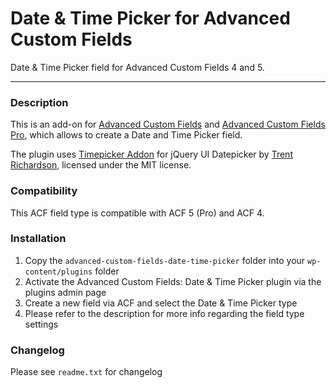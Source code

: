 # Date & Time Picker for Advanced Custom Fields

Date & Time Picker field for Advanced Custom Fields 4 and 5.

-----------------------

### Description

This is an add-on for [Advanced Custom Fields](http://wordpress.org/extend/plugins/advanced-custom-fields/) and [Advanced Custom Fields Pro](https://www.advancedcustomfields.com/), which allows to create a Date and Time Picker field.

The plugin uses [Timepicker Addon](http://trentrichardson.com/examples/timepicker/) for jQuery UI Datepicker by [Trent Richardson](http://trentrichardson.com/examples/timepicker/), licensed under the MIT license.

### Compatibility

This ACF field type is compatible with ACF 5 (Pro) and ACF 4.

### Installation

1. Copy the `advanced-custom-fields-date-time-picker` folder into your `wp-content/plugins` folder
2. Activate the Advanced Custom Fields: Date & Time Picker plugin via the plugins admin page
3. Create a new field via ACF and select the Date & Time Picker type
4. Please refer to the description for more info regarding the field type settings

### Changelog
Please see `readme.txt` for changelog
